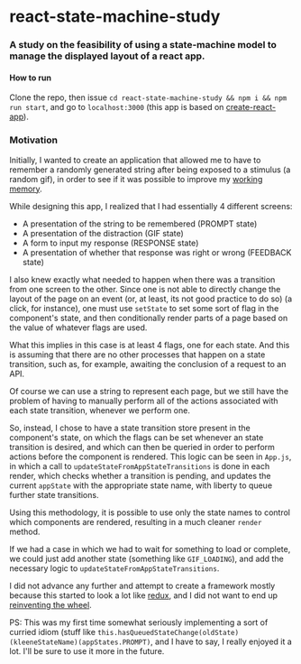 # react-state-machine-study

### A study on the feasibility of using a state-machine model to manage the displayed layout of a react app.

#### How to run

Clone the repo, then issue `cd react-state-machine-study && npm i && npm run start`, and go to `localhost:3000` (this app is based on [create-react-app](https://github.com/facebook/create-react-app)).

### Motivation

Initially, I wanted to create an application that allowed me to have to remember a randomly generated string after being exposed to a stimulus (a random gif), in order to see if it was possible to improve my [working memory](https://en.wikipedia.org/wiki/Working_memory).

While designing this app, I realized that I had essentially 4 different screens:
 - A presentation of the string to be remembered (PROMPT state)
 - A presentation of the distraction (GIF state)
 - A form to input my response (RESPONSE state)
 - A presentation of whether that response was right or wrong (FEEDBACK state)
 
I also knew exactly what needed to happen when there was a transition from one screen to the other. Since one is not able to directly change the layout of the page on an event (or, at least, its not good practice to do so) (a click, for instance), one must use `setState` to set some sort of flag in the component's state, and then conditionally render parts of a page based on the value of whatever flags are used.

What this implies in this case is at least 4 flags, one for each state. And this is assuming that there are no other processes that happen on a state transition, such as, for example, awaiting the conclusion of a request to an API.

Of course we can use a string to represent each page, but we still have the problem of having to manually perform all of the actions associated with each state transition, whenever we perform one.

So, instead, I chose to have a state transition store present in the component's state, on which the flags can be set whenever an state transition is desired, and which can then be queried in order to perform actions before the component is rendered. This logic can be seen in `App.js`, in which a call to `updateStateFromAppStateTransitions` is done in each render, which checks whether a transition is pending, and updates the current `appState` with the appropriate state name, with liberty to queue further state transitions.

Using this methodology, it is possible to use only the state names to control which components are rendered, resulting in a much cleaner `render` method.

If we had a case in which we had to wait for something to load or complete, we could just add another state (something like `GIF_LOADING`), and add the necessary logic to `updateStateFromAppStateTransitions`.

I did not advance any further and attempt to create a framework mostly because this started to look a lot like [redux](https://github.com/reduxjs/redux), and I did not want to end up [reinventing the wheel](https://xkcd.com/927/).

PS: This was my first time somewhat seriously implementing a sort of curried idiom (stuff like `this.hasQueuedStateChange(oldState)(kleeneStateName)(appStates.PROMPT)`, and I have to say, I really enjoyed it a lot. I'll be sure to use it more in the future.

